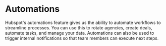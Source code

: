 # Automations

Hubspot's automations feature gives us the ability to automate workflows to streamline processes. You can use this to rotate agencies, create deals, automate tasks, and manage your data. Automations can also be used to trigger internal notifications so that team members can execute next steps.

